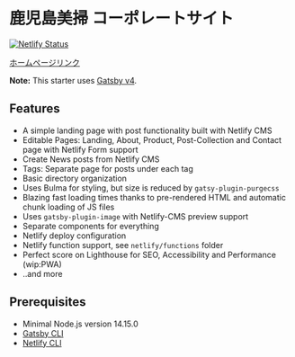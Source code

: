 # 鹿児島美掃 コーポレートサイト

[![Netlify Status](https://api.netlify.com/api/v1/badges/641c5a5d-4835-4501-958d-b2f3794adcaa/deploy-status)](https://app.netlify.com/sites/eloquent-montalcini-d3976d/deploys)

[ホームページリンク](https://www.kk-bisou.co.jp)

**Note:** This starter uses [Gatsby v4](https://www.gatsbyjs.com/gatsby-4/).

## Features

- A simple landing page with post functionality built with Netlify CMS
- Editable Pages: Landing, About, Product, Post-Collection and Contact page with Netlify Form support
- Create News posts from Netlify CMS
- Tags: Separate page for posts under each tag
- Basic directory organization
- Uses Bulma for styling, but size is reduced by `gatsy-plugin-purgecss`
- Blazing fast loading times thanks to pre-rendered HTML and automatic chunk loading of JS files
- Uses `gatsby-plugin-image` with Netlify-CMS preview support
- Separate components for everything
- Netlify deploy configuration
- Netlify function support, see `netlify/functions` folder
- Perfect score on Lighthouse for SEO, Accessibility and Performance (wip:PWA)
- ..and more

## Prerequisites

- Minimal Node.js version 14.15.0
- [Gatsby CLI](https://www.gatsbyjs.com/docs/reference/gatsby-cli/)
- [Netlify CLI](https://github.com/netlify/cli)
